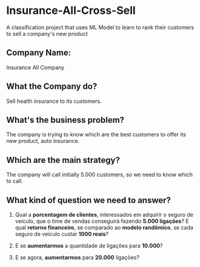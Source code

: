 # Insurance-All-Cross-Sell
A classification project that uses ML Model to learn to rank their customers to sell a company's new product

## **Company Name:**

Insurance All Company

## **What the Company do?**

Sell health insurance to its customers.

## **What's the business problem?**

The company is trying to know which are the best customers to offer its new product, auto insurance.

## **Which are the main strategy?**

The company will call initially 5.000 customers, so we need to know which to call.

## **What kind of question we need to answer?**

1.   Qual a **porcentagem de clientes**, interessados em adquirir o seguro de veículo, que o time de vendas conseguirá fazendo **5.000 ligações**? E qual **retorno financeiro**, se comparado ao **modelo randômico**, se cada seguro de veículo custar **1000 reais**?

2.   E se **aumentarmos** a quantidade de ligações para **10.000**?

3.   E se agora, **aumentarmos** para **20.000** ligações?
